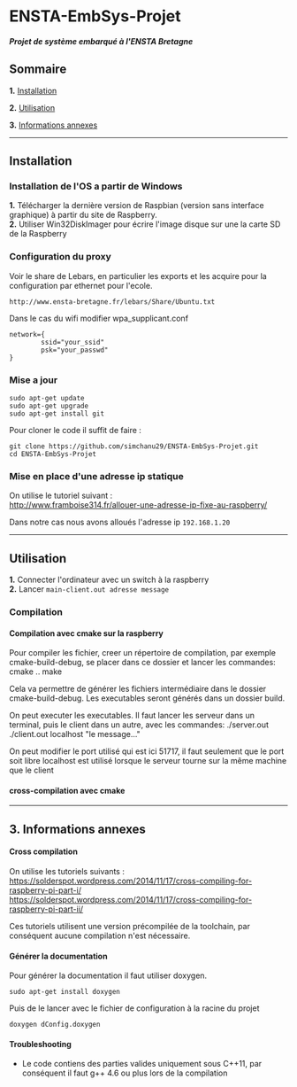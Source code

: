 # ENSTA-EmbSys-Projet
##### Projet de système embarqué à l'ENSTA Bretagne

## Sommaire

__1.__ [Installation](#installation)  

__2.__ [Utilisation](#utilisation)  

__3.__ [Informations annexes](#informations-annexes)  

___

## Installation

### Installation de l'OS a partir de Windows
__1.__ Télécharger la dernière version de Raspbian (version sans interface graphique) à partir du site de Raspberry.  
__2.__ Utiliser Win32DiskImager pour écrire l'image disque sur une la carte SD de la Raspberry

### Configuration du proxy
Voir le share de Lebars, en particulier les exports et les acquire pour la configuration par ethernet pour l'ecole.
```
http://www.ensta-bretagne.fr/lebars/Share/Ubuntu.txt
```
Dans le cas du wifi modifier wpa_supplicant.conf 
```
network={
        ssid="your_ssid"
        psk="your_passwd"
}
```

### Mise a jour  
```
sudo apt-get update  
sudo apt-get upgrade
sudo apt-get install git 
```
Pour cloner le code il suffit de faire : 
```
git clone https://github.com/simchanu29/ENSTA-EmbSys-Projet.git
cd ENSTA-EmbSys-Projet
```

### Mise en place d'une adresse ip statique
On utilise le tutoriel suivant :  
http://www.framboise314.fr/allouer-une-adresse-ip-fixe-au-raspberry/  

Dans notre cas nous avons alloués l'adresse ip `192.168.1.20`

___

## Utilisation

__1.__ Connecter l'ordinateur avec un switch à la raspberry  
__2.__ Lancer `main-client.out adresse message`

### Compilation

#### Compilation avec cmake sur la raspberry

Pour compiler les fichier, creer un répertoire de compilation, 
par exemple cmake-build-debug, se placer dans ce dossier
et lancer les commandes:
cmake ..
make

Cela va permettre de générer les fichiers intermédiaire dans le dossier cmake-build-debug.
Les executables seront générés dans un dossier build.

On peut executer les executables. 
Il faut lancer les serveur dans un terminal, puis le client dans un autre,
avec les commandes:
./server.out
./client.out localhost "le message..."

On peut modifier le port utilisé qui est ici 51717, il faut seulement que le port soit libre
localhost est utilisé lorsque le serveur tourne sur la même machine que le client

#### cross-compilation avec cmake 

___

## __3.__ Informations annexes<a name="informations-annexes" />

#### Cross compilation
On utilise les tutoriels suivants :  
https://solderspot.wordpress.com/2014/11/17/cross-compiling-for-raspberry-pi-part-i/  
https://solderspot.wordpress.com/2014/11/17/cross-compiling-for-raspberry-pi-part-ii/  

Ces tutoriels utilisent une version précompilée de la toolchain, par conséquent aucune compilation n'est nécessaire.

#### Générer la documentation
Pour générer la documentation il faut utiliser doxygen.  
```
sudo apt-get install doxygen
```
Puis de le lancer avec le fichier de configuration à la racine du projet
```
doxygen dConfig.doxygen
```

#### Troubleshooting
 - Le code contiens des parties valides uniquement sous C++11, par conséquent il faut g++ 4.6 ou plus lors de la compilation
